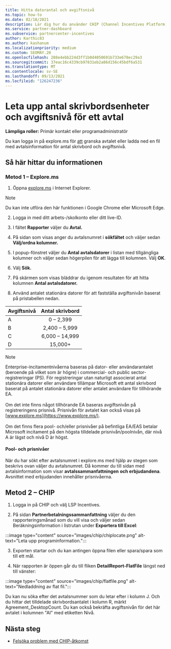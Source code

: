```yaml
---
title: Hitta datorantal och avgiftsnivå
ms.topic: how-to
ms.date: 02/18/2021
description: Lär dig hur du använder CHIP (Channel Incentives Platform) för att hitta information om antal stationära datorer och avgifter för ett avtal.
ms.service: partner-dashboard
ms.subservice: partnercenter-incentives
author: Karthic83
ms.author: kashanum
ms.localizationpriority: medium
ms.custom: SEOMAY.20
ms.openlocfilehash: 288e4ebb224d3ff1b0d4050691b733e678ec29a3
ms.sourcegitcommit: 37eac16c4339cb97831eb2a86d156c45bdf6a531
ms.translationtype: MT
ms.contentlocale: sv-SE
ms.lasthandoff: 09/13/2021
ms.locfileid: "126247236"
---
```

# <a name="locate-the-desktop-count-and-fee-level-for-an-agreement"></a>Leta upp antal skrivbordsenheter och avgiftsnivå för ett avtal

**Lämpliga roller:** Primär kontakt eller programadministratör

Du kan logga in på explore.ms för [att](https://www.explore.ms/) granska avtalet eller ladda ned en fil med avtalsinformation för antal skrivbord och avgiftsnivå.

## <a name="to-locate-the-information"></a>Så här hittar du informationen

### <a name="method-1--explorems"></a>Metod 1 – Explore.ms

1. Öppna [explore.ms](https://www.explore.ms/) i Internet Explorer. 

>[!Note]
>Du kan inte utföra den här funktionen i Google Chrome eller Microsoft Edge.

2. Logga in med ditt arbets-/skolkonto eller ditt live-ID.  

3. I fältet **Rapporter** väljer du **Avtal.**

4. På sidan som visas anger du avtalsnumret i **sökfältet** och väljer sedan **Välj/ordna kolumner.**

5. I popup-fönstret väljer du **Antal avtalsdatorer** i listan med tillgängliga kolumner och väljer sedan högerpilen för att lägga till kolumnen. Välj **OK**.

6. Välj **Sök.**

7. På skärmen som visas bläddrar du igenom resultaten för att hitta kolumnen **Antal avtalsdatorer.** 

8. Använd antalet stationära datorer för att fastställa avgiftsnivån baserat på pristabellen nedan.  

| Avgiftsnivå | Antal skrivbord |
| ------ | :-----------: |
|  A | 0 – 2,399    |
|  B | 2,400 – 5,999    |
|  C | 6,000 – 14,999    |
|  D | 15,000+   |

>[!NOTE]
>Enterprise-incitamentnivåerna baseras på dator- eller användarantalet (beroende på vilket som är högre) i commercial- och public sector-registreringar (PS). För registreringar utan naturligt associerat antal stationära datorer eller användare tillämpar Microsoft ett antal skrivbord baserat på antalet stationära datorer eller antalet användare för tillhörande EA. <br><br>Om det inte finns något tillhörande EA baseras avgiftsnivån på registreringens prisnivå. Prisnivån för avtalet kan också visas på [www.explore.ms](https://www.explore.ms/). <br><br>Om det finns flera pool- och/eller prisnivåer på befintliga EA/EAS betalar Microsoft incitament på den högsta tilldelade prisnivån/poolnivån, där nivå A är lägst och nivå D är högst.

#### <a name="pool-and-pricing-levels"></a>Pool- och prisnivåer

När du har sökt efter avtalsnumret i explore.ms med hjälp av stegen som beskrivs ovan väljer du avtalsnumret. Då kommer du till sidan med avtalsinformation som visar **avtalssammanfattningen** **och erbjudandena**. Avsnittet med erbjudanden innehåller prisnivåerna.

## <a name="method-2---chip"></a>Metod 2 – CHIP

1. Logga in på CHIP och välj LSP Incentives.

2. På sidan **Partnerbetalningssammanfattning** väljer du den rapporteringsmånad  som du vill visa och väljer sedan Beräkningsinformation i listrutan under **Exportera till Excel**:

:::image type="content" source="images/chip/chiplocate.png" alt-text="Leta upp programinformation.":::

3. Exporten startar och du kan antingen öppna filen eller spara/spara som till ett mål.

4. När rapporten är öppen går du till fliken **DetailReport-FlatFile** längst ned till vänster:

:::image type="content" source="images/chip/flatfile.png" alt-text="Nedladdning av flat fil.":::

Du kan nu söka efter det avtalsnummer som du letar efter i kolumn J. Och du hittar det tilldelade skrivbordsantalet i kolumn R, märkt Agreement_DesktopCount. Du kan också bekräfta avgiftsnivån för det här avtalet i kolumnen "AI" med etiketten Nivå.

## <a name="next-steps"></a>Nästa steg

- [Felsöka problem med CHIP-åtkomst](chip-access-trouble.md)
